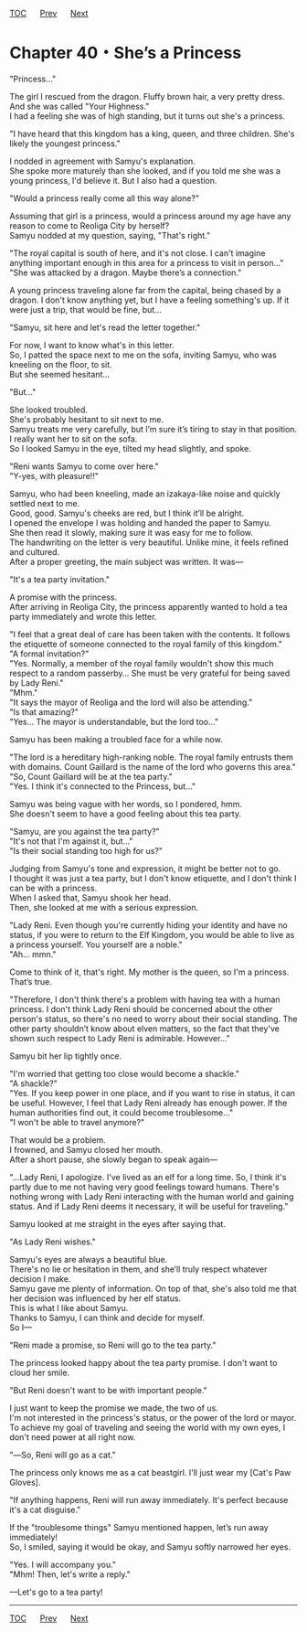 [TOC](../readme.md)&nbsp;&nbsp;&nbsp;&nbsp;&nbsp;&nbsp;[Prev](Section_0039.md)&nbsp;&nbsp;&nbsp;&nbsp;&nbsp;&nbsp;[Next](Section_0041.md)



# Chapter 40・She’s a Princess

"Princess…"  
  
The girl I rescued from the dragon. Fluffy brown hair, a very pretty
dress. And she was called "Your Highness."  
I had a feeling she was of high standing, but it turns out she's a
princess.  
  
"I have heard that this kingdom has a king, queen, and three children.
She's likely the youngest princess."  
  
I nodded in agreement with Samyu's explanation.  
She spoke more maturely than she looked, and if you told me she was a
young princess, I'd believe it. But I also had a question.  
  
"Would a princess really come all this way alone?"  
  
Assuming that girl is a princess, would a princess around my age have
any reason to come to Reoliga City by herself?  
Samyu nodded at my question, saying, "That's right."  
  
"The royal capital is south of here, and it's not close. I can't imagine
anything important enough in this area for a princess to visit in
person…"  
"She was attacked by a dragon. Maybe there’s a connection."  
  
A young princess traveling alone far from the capital, being chased by a
dragon. I don't know anything yet, but I have a feeling something's up.
If it were just a trip, that would be fine, but…  
  
"Samyu, sit here and let's read the letter together."  
  
For now, I want to know what's in this letter.  
So, I patted the space next to me on the sofa, inviting Samyu, who was
kneeling on the floor, to sit.  
But she seemed hesitant…  
  
"But…"  
  
She looked troubled.  
She's probably hesitant to sit next to me.  
Samyu treats me very carefully, but I’m sure it’s tiring to stay in that
position. I really want her to sit on the sofa.  
So I looked Samyu in the eye, tilted my head slightly, and spoke.  
  
"Reni wants Samyu to come over here."  
"Y-yes, with pleasure!!"  
  
Samyu, who had been kneeling, made an izakaya-like noise and quickly
settled next to me.  
Good, good. Samyu's cheeks are red, but I think it’ll be alright.  
I opened the envelope I was holding and handed the paper to Samyu.  
She then read it slowly, making sure it was easy for me to follow.  
The handwriting on the letter is very beautiful. Unlike mine, it feels
refined and cultured.  
After a proper greeting, the main subject was written. It was—  
  
"It's a tea party invitation."  
  
A promise with the princess.  
After arriving in Reoliga City, the princess apparently wanted to hold a
tea party immediately and wrote this letter.  
  
"I feel that a great deal of care has been taken with the contents. It
follows the etiquette of someone connected to the royal family of this
kingdom."  
"A formal invitation?"  
"Yes. Normally, a member of the royal family wouldn't show this much
respect to a random passerby… She must be very grateful for being saved
by Lady Reni."  
"Mhm."  
"It says the mayor of Reoliga and the lord will also be attending."  
"Is that amazing?"  
"Yes… The mayor is understandable, but the lord too…"  
  
Samyu has been making a troubled face for a while now.  
  
"The lord is a hereditary high-ranking noble. The royal family entrusts
them with domains. Count Gaillard is the name of the lord who governs
this area."  
"So, Count Gaillard will be at the tea party."  
"Yes. I think it's connected to the Princess, but..."  
  
Samyu was being vague with her words, so I pondered, hmm.  
She doesn't seem to have a good feeling about this tea party.  
  
"Samyu, are you against the tea party?"  
"It's not that I'm against it, but…"  
"Is their social standing too high for us?"  
  
Judging from Samyu's tone and expression, it might be better not to
go.  
I thought it was just a tea party, but I don't know etiquette, and I
don't think I can be with a princess.  
When I asked that, Samyu shook her head.  
Then, she looked at me with a serious expression.  
  
"Lady Reni. Even though you're currently hiding your identity and have
no status, if you were to return to the Elf Kingdom, you would be able
to live as a princess yourself. You yourself are a noble."  
"Ah… mmn."  
  
Come to think of it, that's right. My mother is the queen, so I'm a
princess. That’s true.  
  
"Therefore, I don't think there's a problem with having tea with a human
princess. I don't think Lady Reni should be concerned about the other
person's status, so there's no need to worry about their social
standing. The other party shouldn’t know about elven matters, so the
fact that they've shown such respect to Lady Reni is admirable.
However…"  
  
Samyu bit her lip tightly once.  
  
"I'm worried that getting too close would become a shackle."  
"A shackle?"  
"Yes. If you keep power in one place, and if you want to rise in status,
it can be useful. However, I feel that Lady Reni already has enough
power. If the human authorities find out, it could become
troublesome…"  
"I won't be able to travel anymore?"  
  
That would be a problem.  
I frowned, and Samyu closed her mouth.  
After a short pause, she slowly began to speak again—  
  
"…Lady Reni, I apologize. I've lived as an elf for a long time. So, I
think it's partly due to me not having very good feelings toward humans.
There's nothing wrong with Lady Reni interacting with the human world
and gaining status. And if Lady Reni deems it necessary, it will be
useful for traveling."  
  
Samyu looked at me straight in the eyes after saying that.  
  
"As Lady Reni wishes."  
  
Samyu's eyes are always a beautiful blue.  
There's no lie or hesitation in them, and she’ll truly respect whatever
decision I make.  
Samyu gave me plenty of information. On top of that, she's also told me
that her decision was influenced by her elf status.  
This is what I like about Samyu.  
Thanks to Samyu, I can think and decide for myself.  
So I—  
  
"Reni made a promise, so Reni will go to the tea party."  
  
The princess looked happy about the tea party promise. I don't want to
cloud her smile.  
  
"But Reni doesn't want to be with important people."  
  
I just want to keep the promise we made, the two of us.  
I'm not interested in the princess's status, or the power of the lord or
mayor.  
To achieve my goal of traveling and seeing the world with my own eyes, I
don't need power at all right now.  
  
"―So, Reni will go as a cat."  
  
The princess only knows me as a cat beastgirl. I'll just wear my \[Cat's
Paw Gloves\].  
  
"If anything happens, Reni will run away immediately. It's perfect
because it's a cat disguise."  
  
If the "troublesome things" Samyu mentioned happen, let’s run away
immediately!  
So, I smiled, saying it would be okay, and Samyu softly narrowed her
eyes.  
  
"Yes. I will accompany you."  
"Mhm! Then, let's write a reply."  
  
—Let's go to a tea party!  
  
  
  


---
[TOC](../readme.md)&nbsp;&nbsp;&nbsp;&nbsp;&nbsp;&nbsp;[Prev](Section_0039.md)&nbsp;&nbsp;&nbsp;&nbsp;&nbsp;&nbsp;[Next](Section_0041.md)


